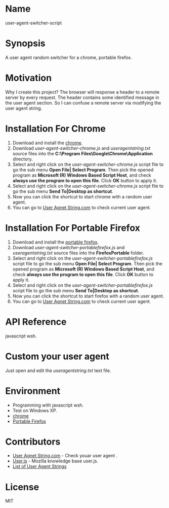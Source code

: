 # Name
user-agent-switcher-script

# Synopsis
A user agent random switcher for a chrome, portable firefox.

# Motivation
Why I create this project? The browser will response a header to a remote server by every request. The header contains some identified message in the user agent section. So I can confuse a remote server via modifying the user agent string. 

# Installation For Chrome
1. Download and install the [chrome](https://www.google.com.tw/chrome/browser/desktop/).
1. Download *user-agent-switcher-chrome.js* and *useragentstring.txt* source files into the **C:\Program Files\Google\Chrome\Application** directory.
1. Select and right click on the *user-agent-switcher-chrome.js* script file to go the sub menu **Open File| Select Program**. Then pick the opened program as **Microsoft (R) Windows Based Script Host**, and check **always use the program to open this file**. Click **OK** button to apply it.
1. Select and right click on the *user-agent-switcher-chrome.js* script file to go the sub menu **Send To|Desktop as shortcut**.
1. Now you can click the shortcut to start chrome with a random user agent.
1. You can go to [User Agnet String.com](http://www.useragentstring.com/index.php) to check current user agent.

# Installation For Portable Firefox
1. Download and install the [portable firefox](http://portableapps.com/apps/internet/firefox_portable).
1. Download *user-agent-switcher-portablefirefox.js* and *useragentstring.txt* source files into the **FirefoxPortable** folder.
1. Select and right click on the *user-agent-switcher-portablefirefox.js* script file to go the sub menu **Open File| Select Program**. Then pick the opened program as **Microsoft (R) Windows Based Script Host**, and check **always use the program to open this file**. Click **OK** button to apply it.
1. Select and right click on the *user-agent-switcher-portablefirefox.js* script file to go the sub menu **Send To|Desktop as shortcut**.
1. Now you can click the shortcut to start firefox with a random user agent.
1. You can go to [User Agnet String.com](http://www.useragentstring.com/index.php) to check current user agent.

# API Reference
javascript wsh.

# Custom your user agent
Just open and edit the *useragentstring.txt* text file. 

# Environment
* Programming with javascript wsh.
* Test on Windows XP.
* [chrome](https://www.google.com.tw/chrome/browser/desktop/)
* [Portable Firefox](http://portableapps.com/apps/internet/firefox_portable)

# Contributors
* [User Agnet String.com](http://www.useragentstring.com/index.php) - Check youar user agent .
* [User.js](http://kb.mozillazine.org/User.js_file) - Mozilla knowledge base user.js.
* [List of User Agent Strings](http://www.useragentstring.com/pages/useragentstring.php)

# License
MIT
